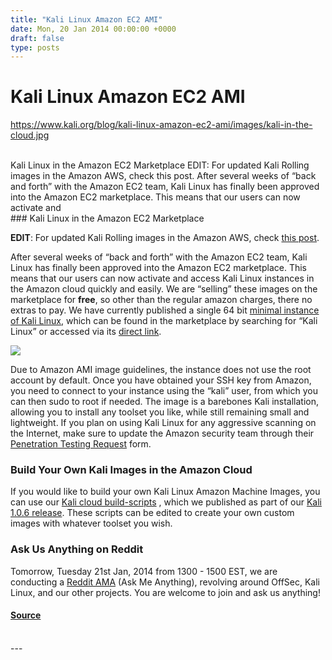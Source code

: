 ```yaml
---
title: "Kali Linux Amazon EC2 AMI"
date: Mon, 20 Jan 2014 00:00:00 +0000
draft: false
type: posts
---
```

# Kali Linux Amazon EC2 AMI
https://www.kali.org/blog/kali-linux-amazon-ec2-ami/images/kali-in-the-cloud.jpg
<br/>

<br/>
Kali Linux in the Amazon EC2 Marketplace EDIT: For updated Kali Rolling images in the Amazon AWS, check this post. After several weeks of &ldquo;back and forth&rdquo; with the Amazon EC2 team, Kali Linux has finally been approved into the Amazon EC2 marketplace. This means that our users can now activate and
<br/>
### Kali Linux in the Amazon EC2 Marketplace

**EDIT**: For updated Kali Rolling images in the Amazon AWS, check [this post](https://www.kali.org/blog/kali-linux-aws-cloud/).

After several weeks of “back and forth” with the Amazon EC2 team, Kali Linux has finally been approved into the Amazon EC2 marketplace. This means that our users can now activate and access Kali Linux instances in the Amazon cloud quickly and easily. We are “selling” these images on the marketplace for **free**, so other than the regular amazon charges, there no extras to pay. We have currently published a single 64 bit [minimal instance of Kali Linux](https://aws.amazon.com/marketplace/pp/B08LL91KKB), which can be found in the marketplace by searching for “Kali Linux” or accessed via its [direct link](https://aws.amazon.com/marketplace/pp/B08LL91KKB).

[![](https://www.kali.org/blog/kali-linux-amazon-ec2-ami/images/amazon-kali-marketplace.png)](https://www.kali.org/blog/kali-linux-amazon-ec2-ami/images/amazon-kali-marketplace.png)

Due to Amazon AMI image guidelines, the instance does not use the root account by default. Once you have obtained your SSH key from Amazon, you need to connect to your instance using the “kali” user, from which you can then sudo to root if needed. The image is a barebones Kali installation, allowing you to install any toolset you like, while still remaining small and lightweight. If you plan on using Kali Linux for any aggressive scanning on the Internet, make sure to update the Amazon security team through their [Penetration Testing Request](https://aws.amazon.com/security/penetration-testing/) form.

### Build Your Own Kali Images in the Amazon Cloud

If you would like to build your own Kali Linux Amazon Machine Images, you can use our [Kali cloud build-scripts](https://gitlab.com/kalilinux/build-scripts/kali-cloud) , which we published as part of our [Kali 1.0.6 release](https://www.kali.org/blog/kali-linux-1-0-6-release/). These scripts can be edited to create your own custom images with whatever toolset you wish.

### Ask Us Anything on Reddit

Tomorrow, Tuesday 21st Jan, 2014 from 1300 - 1500 EST, we are conducting a [Reddit AMA](https://www.reddit.com/r/netsec/comments/1vryus/we_are_offensive_security_we_do_kali_linux/) (Ask Me Anything), revolving around OffSec, Kali Linux, and our other projects. You are welcome to join and ask us anything!

#### [Source](https://www.kali.org/blog/kali-linux-amazon-ec2-ami/)

<br/>
---
